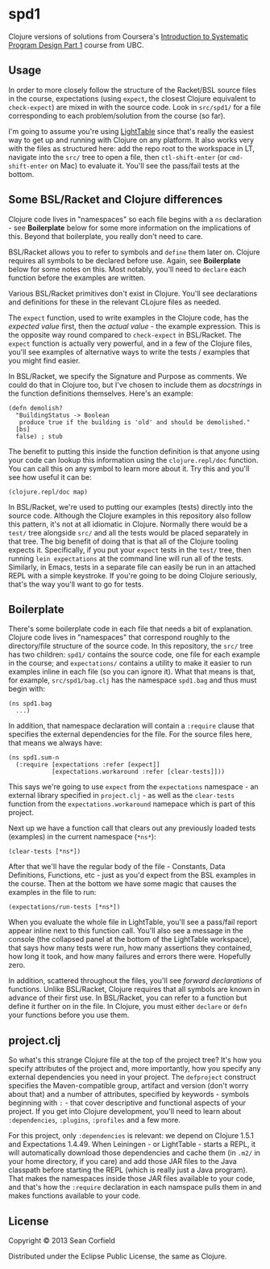# spd1

Clojure versions of solutions from Coursera's [Introduction to Systematic Program Design Part 1](https://class.coursera.org/programdesign-001/class/index)
course from UBC.

## Usage

In order to more closely follow the structure of the Racket/BSL source files in the course, expectations (using `expect`, the closest Clojure equivalent to `check-expect`) are mixed in with the source code.
Look in `src/spd1/` for a file corresponding to each problem/solution from the course (so far).

I'm going to assume you're using [LightTable](http://lighttable.com) since that's really the easiest way to get up and running with Clojure on any platform.
It also works very with the files as structured here: add the repo root to the workspace in LT, navigate into the `src/` tree to open a file, then `ctl-shift-enter` (or `cmd-shift-enter` on Mac) to evaluate it.
You'll see the pass/fail tests at the bottom.

## Some BSL/Racket and Clojure differences

Clojure code lives in "namespaces" so each file begins with a `ns` declaration - see **Boilerplate** below for some more information on the implications
of this. Beyond that boilerplate, you really don't need to care.

BSL/Racket allows you to refer to symbols and `define` them later on. Clojure requires all symbols to be declared before use. Again, see **Boilerplate** below
for some notes on this. Most notably, you'll need to `declare` each function before the examples are written.

Various BSL/Racket primitives don't exist in Clojure. You'll see declarations and definitions for these in the relevant CLojure files as needed.

The `expect` function, used to write examples in the Clojure code, has the *expected value* first, then the *actual value* - the example expression.
This is the opposite way round compared to `check-expect` in BSL/Racket. The `expect` function is actually very powerful, and in a few of the Clojure
files, you'll see examples of alternative ways to write the tests / examples that you might find easier.

In BSL/Racket, we specify the Signature and Purpose as comments. We could do that in Clojure too, but I've chosen to include them as *docstrings*
in the function definitions themselves. Here's an example:

    (defn demolish?
      "BuildingStatus -> Boolean
       produce true if the building is 'old' and should be demolished."
      [bs]
      false) ; stub

The benefit to putting this inside the function definition is that anyone using your code can lookup this information using the `clojure.repl/doc`
function. You can call this on any symbol to learn more about it. Try this and you'll see how useful it can be:

    (clojure.repl/doc map)

In BSL/Racket, we're used to putting our examples (tests) directly into the source code. Although the Clojure examples in this repository also
follow this pattern, it's not at all idiomatic in Clojure. Normally there would be a `test/` tree alongside `src/` and all the tests would be placed
separately in that tree. The big benefit of doing that is that all of the Clojure tooling expects it. Specifically, if you put your `expect` tests
in the `test/` tree, then running `lein expectations` at the command line will run all of the tests. Similarly, in Emacs, tests in a separate file
can easily be run in an attached REPL with a simple keystroke. If you're going to be doing Clojure seriously, that's the way you'll want to go for
tests.

## Boilerplate

There's some boilerplate code in each file that needs a bit of explanation. Clojure code lives in "namespaces" that correspond roughly to the
directory/file structure of the source code. In this repository, the `src/` tree has two children: `spd1/` contains the source code, one file for each
example in the course; and `expectations/` contains a utility to make it easier to run examples inline in each file (so you can ignore it). What
that means is that, for example, `src/spd1/bag.clj` has the namespace `spd1.bag` and thus must begin with:

    (ns spd1.bag
      ...)

In addition, that namespace declaration will contain a `:require` clause that specifies the external dependencies for the file. For the source files
here, that means we always have:

    (ns spd1.sum-n
      (:require [expectations :refer [expect]]
                [expectations.workaround :refer [clear-tests]]))

This says we're going to use `expect` from the `expectations` namespace - an external library specified in `project.clj` - as well as the `clear-tests`
function from the `expectations.workaround` namepace which is part of this project.

Next up we have a function call that clears out any previously loaded tests (examples) in the current namespace (`*ns*`):

    (clear-tests [*ns*])

After that we'll have the regular body of the file - Constants, Data Definitions, Functions, etc - just as you'd expect from the BSL examples in the course.
Then at the bottom we have some magic that causes the examples in the file to run:

    (expectations/run-tests [*ns*])

When you evaluate the whole file in LightTable, you'll see a pass/fail report appear inline next to this function call.
You'll also see a message in the console (the collapsed panel at the bottom of the LightTable workspace), that says how many tests were run,
how many assertions they contained, how long it took, and how many failures and errors there were. Hopefully zero.

In addition, scattered throughout the files, you'll see *forward declarations* of functions. Unlike BSL/Racket, Clojure requires that all symbols are
known in advance of their first use. In BSL/Racket, you can refer to a function but define it further on in the file. In Clojure, you must either
`declare` or `defn` your functions before you use them.

## project.clj

So what's this strange Clojure file at the top of the project tree? It's how you specify attributes of the project and, more importantly, how you
specify any external dependencies you need in your project. The `defproject` construct specifies the Maven-compatible group, artifact and version
(don't worry about that) and a number of attributes, specified by keywords - symbols beginning with `:` - that cover descriptive and functional
aspects of your project. If you get into Clojure development, you'll need to learn about `:dependencies`, `:plugins`, `:profiles` and a few more.

For this project, only `:dependencies` is relevant: we depend on Clojure 1.5.1 and Expectations 1.4.49. When Leiningen - or LightTable - starts a REPL,
it will automatically download those dependencies and cache them (in `.m2/` in your home directory, if you care) and add those JAR files to the Java
classpath before starting the REPL (which is really just a Java program). That makes the namespaces inside those JAR files available to your code,
and that's how the `:require` declaration in each namspace pulls them in and makes functions available to your code.

## License

Copyright © 2013 Sean Corfield

Distributed under the Eclipse Public License, the same as Clojure.
